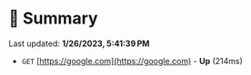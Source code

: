 # 📖 Summary
Last updated: **1/26/2023, 5:41:39 PM**

- `GET` [https://google.com](https://google.com) - **Up** (214ms)
